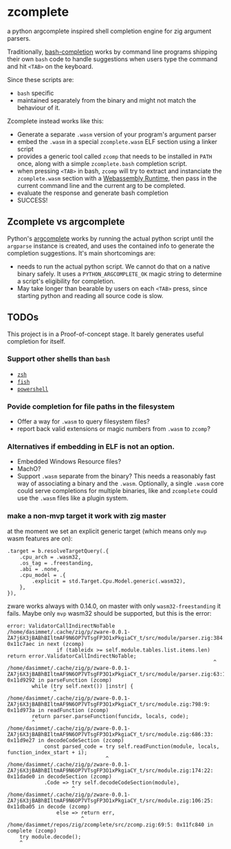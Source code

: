 # zcomplete

a python argcomplete inspired shell completion engine for zig argument parsers.

Traditionally, [bash-completion](https://github.com/scop/bash-completion/)
works by command line programs shipping their own `bash` code to handle
suggestions when users type the command and hit `<TAB>` on the keyboard.

Since these scripts are:

- `bash` specific
- maintained separately from the binary and might not match the behaviour
  of it.

Zcomplete instead works like this:

- Generate a separate `.wasm` version of your program's argument parser
- embed the `.wasm` in a special `zcomplete.wasm` ELF section using a linker script
- provides a generic tool called `zcomp` that needs to be installed in `PATH`
  once, along with a simple `zcomplete.bash` completion script.
- when pressing `<TAB>` in bash, `zcomp` will try to 
  extract and instanciate the `zcomplete.wasm` section with a [Webassembly Runtime](https://github.com/malcolmstill/zware),
  then pass in the current command line and the current arg to be completed.
- evaluate the response and generate bash completion
- SUCCESS!

## Zcomplete vs argcomplete

Python's [argcomplete](https://pypi.org/project/argcomplete/) works
by running the actual python script until the `argparse` instance is created,
and uses the contained info to generate the completion suggestions.
It's main shortcomings are:

- needs to run the actual python script. We cannot do that on a native binary
  safely. It uses a `PYTHON_ARGCOMPLETE_OK` magic string to determine a
  script's eligibility for completion.
- May take longer than bearable by users on each `<TAB>` press,
  since starting python and reading all source code is slow.

## TODOs

This project is in a Proof-of-concept stage. It barely generates 
useful completion for itself.

### Support other shells than `bash`

- [`zsh`](https://github.com/zsh-users/zsh-completions)
- [`fish`](https://fishshell.com/docs/current/completions.html)
- [`powershell`](https://learn.microsoft.com/en-us/powershell/scripting/learn/shell/tab-completion?view=powershell-7.5)

### Povide completion for file paths in the filesystem

- Offer a way for `.wasm` to query filesystem files?
- report back valid extensions or magic numbers from `.wasm` to `zcomp`?

### Alternatives if embedding in ELF is not an option.

- Embedded Windows Resource files?
- MachO?
- Support `.wasm` separate from the binary?
  This needs a reasonably fast way of associating a binary and the `.wasm`.
  Optionally, a single `.wasm` core could serve completions for multiple
  binaries, like and `zcomplete` could use the `.wasm` files like a plugin system.

### make a non-mvp target it work with zig master

at the moment we set an explicit generic target (which means only `mvp`
wasm features are on):

```zig
.target = b.resolveTargetQuery(.{
    .cpu_arch = .wasm32,
    .os_tag = .freestanding,
    .abi = .none,
    .cpu_model = .{
        .explicit = std.Target.Cpu.Model.generic(.wasm32),
    },
}),
```

zware works always with 0.14.0, on master with only `wasm32-freestanding`
it fails. Maybe only `mvp` wasm32 should be supported, but this is the
error:

```
error: ValidatorCallIndirectNoTable
/home/dasimmet/.cache/zig/p/zware-0.0.1-ZA7j6X3jBABhBIltmAF9N6OP7VTsgFP3O1xPkgiaCY_t/src/module/parser.zig:384:68: 0x11c7aec in next (zcomp)
                if (tableidx >= self.module.tables.list.items.len) return error.ValidatorCallIndirectNoTable;
                                                                   ^
/home/dasimmet/.cache/zig/p/zware-0.0.1-ZA7j6X3jBABhBIltmAF9N6OP7VTsgFP3O1xPkgiaCY_t/src/module/parser.zig:63:16: 0x11d9292 in parseFunction (zcomp)
        while (try self.next()) |instr| {
               ^
/home/dasimmet/.cache/zig/p/zware-0.0.1-ZA7j6X3jBABhBIltmAF9N6OP7VTsgFP3O1xPkgiaCY_t/src/module.zig:798:9: 0x11d973a in readFunction (zcomp)
        return parser.parseFunction(funcidx, locals, code);
        ^
/home/dasimmet/.cache/zig/p/zware-0.0.1-ZA7j6X3jBABhBIltmAF9N6OP7VTsgFP3O1xPkgiaCY_t/src/module.zig:686:33: 0x11d9e27 in decodeCodeSection (zcomp)
            const parsed_code = try self.readFunction(module, locals, function_index_start + i);
                                ^
/home/dasimmet/.cache/zig/p/zware-0.0.1-ZA7j6X3jBABhBIltmAF9N6OP7VTsgFP3O1xPkgiaCY_t/src/module.zig:174:22: 0x11dade0 in decodeSection (zcomp)
            .Code => try self.decodeCodeSection(module),
                     ^
/home/dasimmet/.cache/zig/p/zware-0.0.1-ZA7j6X3jBABhBIltmAF9N6OP7VTsgFP3O1xPkgiaCY_t/src/module.zig:106:25: 0x11dba05 in decode (zcomp)
                else => return err,
                        ^
/home/dasimmet/repos/zig/zcomplete/src/zcomp.zig:69:5: 0x11fc840 in complete (zcomp)
    try module.decode();
    ^

```
